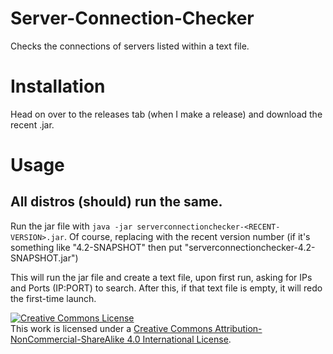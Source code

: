 # Server-Connection-Checker
Checks the connections of servers listed within a text file.

# Installation
Head on over to the releases tab (when I make a release) and download the recent .jar.

# Usage
## All distros (should) run the same.
Run the jar file with ```java -jar serverconnectionchecker-<RECENT-VERSION>.jar```. Of course, replacing <RECENT-VERSION> with the recent version number (if it's something like "4.2-SNAPSHOT" then put "serverconnectionchecker-4.2-SNAPSHOT.jar")

This will run the jar file and create a text file, upon first run, asking for IPs and Ports (IP:PORT) to search. After this, if that text file is empty, it will redo the first-time launch.

<a rel="license" href="http://creativecommons.org/licenses/by-nc-sa/4.0/"><img alt="Creative Commons License" style="border-width:0" src="https://i.creativecommons.org/l/by-nc-sa/4.0/88x31.png" /></a><br />This work is licensed under a <a rel="license" href="http://creativecommons.org/licenses/by-nc-sa/4.0/">Creative Commons Attribution-NonCommercial-ShareAlike 4.0 International License</a>.
